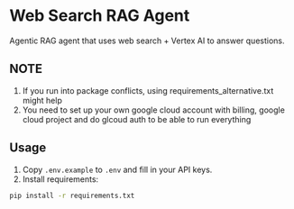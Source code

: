 ﻿# Web Search RAG Agent

Agentic RAG agent that uses web search + Vertex AI to answer questions.

## NOTE

1. If you run into package conflicts, using requirements_alternative.txt might help
2. You need to set up your own google cloud account with billing, google cloud project and do glcoud auth to be able to run everything


## Usage

1. Copy `.env.example` to `.env` and fill in your API keys.
2. Install requirements:

```bash
pip install -r requirements.txt



